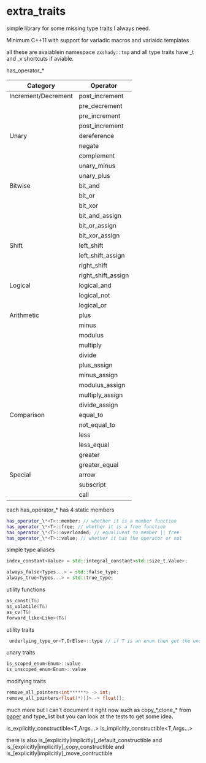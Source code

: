 # extra_traits

simple library for some missing type traits I always need.

Minimum C++11 with support for variadic macros and variaidc templates

all these are avaiablein namespace `zxshady::tmp` and all type traits have _t and _v shortcuts if aviable.


has_operator_*

| Category | Operator |
|---|---|
| Increment/Decrement | post_increment |
| | pre_decrement |
| | pre_increment |
| | post_increment |
| Unary | dereference |
| | negate |
| | complement |
| | unary_minus |
| | unary_plus |
| Bitwise | bit_and |
| | bit_or |
| | bit_xor |
| | bit_and_assign |
| | bit_or_assign |
| | bit_xor_assign |
| Shift | left_shift |
| | left_shift_assign |
| | right_shift |
| | right_shift_assign |
| Logical | logical_and |
| | logical_not |
| | logical_or |
| Arithmetic | plus |
| | minus |
| | modulus |
| | multiply |
| | divide |
| | plus_assign |
| | minus_assign |
| | modulus_assign |
| | multiply_assign |
| | divide_assign |
| Comparison | equal_to |
| | not_equal_to |
| | less |
| | less_equal |
| | greater |
| | greater_equal |
| Special | arrow |
| | subscript |
| | call |

each has_operator_\* has 4 static members

```cpp
has_operator_\*<T>::member; // whether it is a member function
has_operator_\*<T>::free; // whether it is a free function
has_operator_\*<T>::overloaded; // equalivent to member || free
has_operator_\*<T>::value; // whether it has the operator or not
```

simple type aliases


```cpp
index_constant<Value> = std::integral_constant<std::size_t,Value>;

always_false<Types...> = std::false_type;
always_true<Types...> = std::true_type;

```

utility functions

```cpp
as_const(T&)
as_volatile(T&)
as_cv(T&)
forward_like<Like>(T&)
```

utility traits


```cpp
 underlying_type_or<T,OrElse>::type // if T is an enum then get the underlying type otherwise OrElse type
```


unary traits
```cpp
is_scoped_enum<Enum>::value
is_unscoped_enum<Enum>::value
```

modifying traits
```cpp
remove_all_pointers<int******> -> int;
remove_all_pointers<float(*)[]> -> float[];
```




much more but I can't document it right now such as copy\_\*,clone\_\* from [paper](https://www.open-std.org/jtc1/sc22/wg21/docs/papers/2018/p1016r0.pdf) and type_list but you can look at the tests to get some idea.

is_explicitly_constructible<T,Args...>
is_implicitly_constructible<T,Args...>

there is also is_[explicitly|implicitly]_default_constructible and is\_[explicitly|implicitly]\_copy_constructible and is\_[explicitly|implicitly]\_move_contructible


